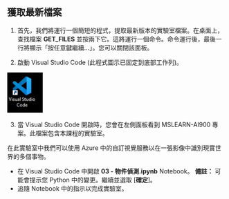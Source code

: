 ﻿---
lab:
    title: '物件偵測'
---

## 獲取最新檔案 

1. 首先，我們將運行一個簡短的程式，提取最新版本的實驗室檔案。在桌面上，查找檔案 **GET_FILES** 並按兩下它。這將運行一個命令。命令運行後，最後一行將顯示「按任意鍵繼續…」。您可以關閉該面板。

2.  啟動 Visual Studio Code (此程式圖示已固定到底部工作列)。 

![Visual Studio Code 圖示](./images/vscode.jpg)

3. 當 Visual Studio Code 開啟時，您會在左側面板看到 MSLEARN-AI900 專案。此檔案包含本課程的實驗室。 

在此實驗室中我們可以使用 Azure 中的自訂視覺服務以在一張影像中識別現實世界的多個事物。

-  在 Visual Studio Code 中開啟 **03 - 物件偵測.ipynb** Notebook。
    **備註：** 可能會提示您 Python 中的變更。繼續並選取 [**確定**]。 
-  追隨 Notebook 中的指示以完成實驗室。
